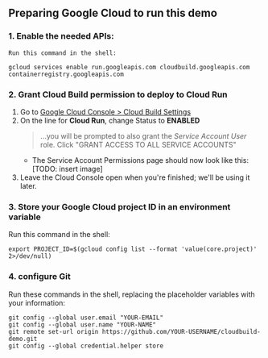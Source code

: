 ## Preparing Google Cloud to run this demo

### 1. Enable the needed APIs:
    Run this command in the shell:
    
    gcloud services enable run.googleapis.com cloudbuild.googleapis.com containerregistry.googleapis.com

### 2. Grant Cloud Build permission to deploy to Cloud Run
1. Go to [Google Cloud Console > Cloud Build Settings](https://console.cloud.google.com/cloud-build/settings)
1. On the line for **Cloud Run**, change Status to **ENABLED**
    > ...you will be prompted to also grant the *Service Account User* role. Click "GRANT ACCESS TO ALL SERVICE ACCOUNTS"
    * The Service Account Permissions page should now look like this: [TODO: insert image]
1. Leave the Cloud Console open when you're finished; we'll be using it later.

### 3. Store your Google Cloud project ID in an environment variable
Run this command in the shell:
    
    export PROJECT_ID=$(gcloud config list --format 'value(core.project)' 2>/dev/null)

### 4. configure Git
Run these commands in the shell, replacing the placeholder variables with your information:
    
    git config --global user.email "YOUR-EMAIL"
    git config --global user.name "YOUR-NAME"
    git remote set-url origin https://github.com/YOUR-USERNAME/cloudbuild-demo.git
    git config --global credential.helper store
